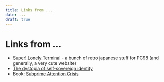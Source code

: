 ```yaml
---
title: Links from ...
date: ...
draft: true
---
```


# Links from …

- [Super! Lonely Terminal](http://slt.retroprograms.com/) - a bunch of retro japanese stuff for PC98 (and generally, a very cute website)
- [The dystopia of self-sovereign identity](https://generative-identity.org/the-dystopia-of-self-sovereign-identity-ssi/)
- Book: [Subprime Attention Crisis](https://www.fsgoriginals.com/books/subprime-attention-crisis)

